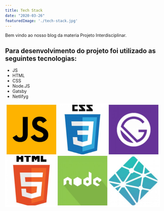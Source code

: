 ```yaml
---
title: Tech Stack
date: "2020-03-26"
featuredImage: './tech-stack.jpg'
---
```


Bem vindo ao nosso blog da materia Projeto Interdisciplinar.

<!-- end -->

## Para desenvolvimento do projeto foi utilizado as seguintes tecnologias:

*   JS
*   HTML
*   CSS
*   Node.JS
*   Gatsby
*   Netlifyg



![JS](./techStackProjeto.JPG)

